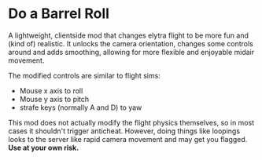 # Do a Barrel Roll

[](img/do-a-barrel-roll.gif)

A lightweight, clientside mod that changes elytra flight to be more fun and (kind of) realistic.
It unlocks the camera orientation, changes some controls around and adds smoothing, 
allowing for more flexible and enjoyable midair movement.

The modified controls are similar to flight sims:

- Mouse x axis to roll
- Mouse y axis to pitch
- strafe keys (normally A and D) to yaw

This mod does not actually modify the flight physics themselves, 
so in most cases it shouldn't trigger anticheat. 
However, doing things like loopings looks to the server like rapid camera movement
and may get you flagged.
**Use at your own risk.**
